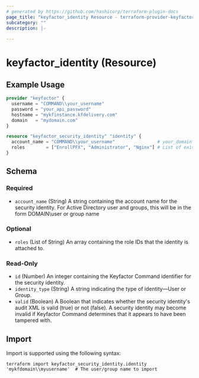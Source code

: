 ```yaml
---
# generated by https://github.com/hashicorp/terraform-plugin-docs
page_title: "keyfactor_identity Resource - terraform-provider-keyfactor"
subcategory: ""
description: |-
  
---
```


# keyfactor_identity (Resource)



## Example Usage

```terraform
provider "keyfactor" {
  username = "COMMAND\\your_username"
  password = "your_api_password"
  hostname = "mykfinstance.kfdelivery.com"
  domain   = "mydomain.com"
}

resource "keyfactor_security_identity" "identity" {
  account_name = "COMMAND\\your_username"                # your_domain\\your_username
  roles        = ["EnrollPFX", "Administrator", "Nginx"] # List of existing role names to assign to the identity
}
```

<!-- schema generated by tfplugindocs -->
## Schema

### Required

- `account_name` (String) A string containing the account name for the security identity. For Active Directory user and groups, this will be in the form DOMAIN\\user or group name

### Optional

- `roles` (List of String) An array containing the role IDs that the identity is attached to.

### Read-Only

- `id` (Number) An integer containing the Keyfactor Command identifier for the security identity.
- `identity_type` (String) A string indicating the type of identity—User or Group.
- `valid` (Boolean) A Boolean that indicates whether the security identity's audit XML is valid (true) or not (false). A security identity may become invalid if Keyfactor Command determines that it appears to have been tampered with.

## Import

Import is supported using the following syntax:

```shell
terraform import keyfactor_security_identity.identity 'mykfdomain\\myusername'  # The user/group name to import
```
